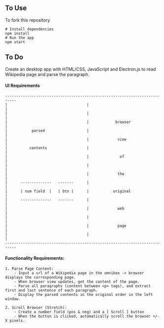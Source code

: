 
## To Use

To fork this repository

```
# Install dependencies
npm install
# Run the app
npm start
```

## To Do

Create an desktop app with HTML/CSS, JavaScript and Electron.js to read Wikipedia page and parse the paragraph.

#### UI Requirements
	---------------------------------------------------------------------------
	|                                    |                                    |
	|                                    |                                    |
	|                                    |            browser                 |
	|           parsed                   |                                    |
	|                                    |             view                   |
	|          contents                  |                                    |
	|                                    |              of                    |
	|                                    |                                    |
	|                                    |             the                    |
	|      --------------   -------      |                                    |
	|      | num field  |   | btn |      |           original                 |
	|      --------------   -------      |                                    |
	|                                    |             web                    |
	|                                    |                                    |
	|                                    |             page                   |
	|                                    |                                    |
	---------------------------------------------------------------------------

#### Functionality Requirements:
	1. Parse Page Content:
		- Input a url of a Wikipedia page in the omnibox -> browser displays the corresponding page.
		- When browser view updates, get the content of the page.
		- Parse all paragraphs (content between <p> tags), and extract first and last sentence of each paragraph.
		- Display the parsed contents in the original order in the left window.

	2. Scroll Browser (Stretch):
		- Create a number field (pos & neg) and a [ Scroll ] button
		- When the button is clicked, automatically scroll the browser +/- X pixels.


